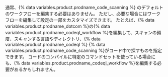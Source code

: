 通常、{% data variables.product.prodname_code_scanning %} のデフォルトのワークフローを編集する必要はありません。 ただし、必要な場合にはワークフローを編集して設定の一部をカスタマイズできます。 たとえば、{% data variables.product.prodname_dotcom %}の{% data variables.product.prodname_codeql_workflow %}を編集して、スキャンの頻度、スキャンする言語やディレクトリ、{% data variables.product.prodname_codeql %} {% data variables.product.prodname_code_scanning %}がコード中で探すものを指定できます。 コードのコンパイルに特定のコマンドセットを使っている場合にも、{% data variables.product.prodname_codeql_workflow %}を編集する必要があるかもしれません。
